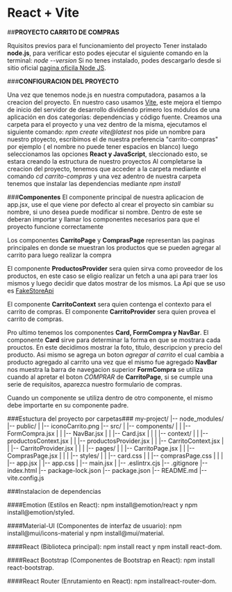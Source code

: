 # React + Vite

##**PROYECTO CARRITO DE COMPRAS**

Rquisitos previos para el funcionamiento del proyecto
Tener instalado **node.js**, para verificar esto podes ejecutar el siguiente comando en la terminal: 
*node --version*
Si no tenes instalado, podes descargarlo desde si sitio oficial [pagina oficila Node JS](https://nodejs.org/en).

###**CONFIGURACION DEL PROYECTO**

Una vez que tenemos node.js en nuestra computadora, pasamos a la creacion del proyecto.
En nuestro caso usamos [Vite](https://vitejs.dev/guide/), este mejora el tiempo de inicio del servidor de desarrollo dividiendo primero los módulos de una aplicación en dos categorías: dependencias y código fuente.
Creamos una carpeta para el proyecto y una vez dentro de la misma, ejecutamos el siguiente comando: 
*npm create vite@latest*
nos pide un nombre para nuestro ptoyecto, escribimos el de nuestra preferencia "carrito-compras" por ejemplo ( el nombre no puede tener espacios en blanco)
luego seleccionamos las opciones **React y JavaScript**, sleccionado esto, se estara creando la estructura de nuestro proyectos
Al completarse la creacion del proyecto, tenemos que acceder a la carpeta mediante el comando
*cd carrito-compras*
y una vez adentro de nuestra carpeta tenemos que instalar las dependencias mediante
*npm install*

###**Componentes**
El componente principal de nuestra aplicacion de app.jsx, use el que viene por defecto al crear el proyecto sin cambiar su nombre, si uno desea puede modificar si nombre. Dentro de este se deberan importar y llamar los componentes necesarios para que el proyecto funcione correctamente

Los componentes **CarritoPage** y **ComprasPage** representan las paginas principales en donde se muestran los productos que se pueden agregar al carrito para luego realizar la compra

El componente **ProductosProvider** sera quien sirva como proveedor de los productos, en este caso se eligio realizar un fetch a una api para traer los mismos y luego decidir que datos mostrar de los mismos. La Api que se uso es [FakeStoreApi](https://fakestoreapi.com/products)

El componente **CarritoContext** sera quien contenga el contexto para el carrito de compras. El componente **CarritoProvider** sera quien provea el carrito de compras.

Pro ultimo tenemos los componentes **Card, FormCompra y NavBar**. 
El componente **Card** sirve para determinar la forma en que se mostrara cada prouctos. En este decidimos mostrar la foto, titulo, descripcion y precio del producto. Asi mismo se agrega un boton *agregar al carrito* el cual cambia a producto agregado al carrito una vez que el mismo fue agregado
**NavBar** nos muestra la barra de navegacion superior
**FormCompra** se utiliza cuando al apretar el boton *COMPRAR* de **CarritoPage**, si se cumple una serie de requisitos, aparezca nuestro formulario de compras.

Cuando un componente se utiliza dentro de otro componente, el mismo debe importarte en su componente padre. 

###Estuctura del proyecto por carpetas###
my-project/
|-- node_modules/
|-- public/
|   |-- iconoCarrito.png
|-- src/
|   |-- components/
|   |   |-- FormCompra.jsx
|   |   |-- NavBar.jsx
|   |   |-- Card.jsx
|   |
|   |-- context/
|   |   |-- productosContext.jsx
|   |   |-- productosProvider.jsx
|   |   |-- CarritoContext.jsx
|   |   |-- CarritoProvider.jsx
|   |
|   |-- pages/
|   |   |-- CarritoPage.jsx
|   |   |-- ComprasPage.jsx
|   |
|   |-- styles/
|   |   |-- card.css
|   |   |-- comprasPage.css
|   |
|   |-- app.jsx
|   |-- app.css
|   |-- main.jsx
|
|-- .eslintrx.cjs
|-- .gitignore
|-- index.html
|-- package-lock.json
|-- package.json
|-- README.md
|-- vite.config.js

 

###Instalacion de dependencias

####Emotion (Estilos en React):
npm install@emotion/react y npm install@emotion/styled.

####Material-UI (Componentes de interfaz de usuario):
npm install@mui/icons-material y npm install@mui/material.

####React (Biblioteca principal):
npm install react y npm install react-dom.

####React Bootstrap (Componentes de Bootstrap en React):
npm install react-bootstrap.

####React Router (Enrutamiento en React):
npm installreact-router-dom.
